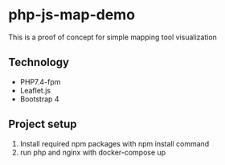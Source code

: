 # php-js-map-demo

This is a proof of concept for simple mapping tool visualization

## Technology

- PHP7.4-fpm
- Leaflet.js
- Bootstrap 4

## Project setup

1. Install required npm packages with npm install command
2. run php and nginx with docker-compose up
